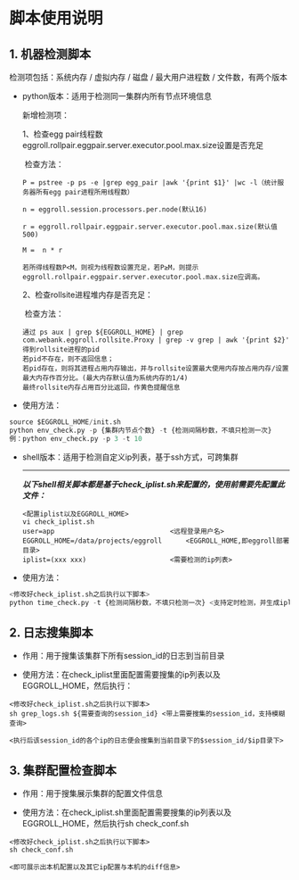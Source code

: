 # 脚本使用说明



## 1. 机器检测脚本

检测项包括：系统内存 / 虚拟内存 / 磁盘 / 最大用户进程数 / 文件数，有两个版本

- python版本：适用于检测同一集群内所有节点环境信息

  新增检测项：

  1、检查egg pair线程数eggroll.rollpair.eggpair.server.executor.pool.max.size设置是否充足

  ​	检查方法：

  ```shell
  P = pstree -p ps -e |grep egg_pair |awk '{print $1}' |wc -l（统计服务器所有egg pair进程所用线程数）
  
  n = eggroll.session.processors.per.node(默认16)
  
  r = eggroll.rollpair.eggpair.server.executor.pool.max.size(默认值500)
  
  M =  n * r  
  
  若所得线程数P<M，则视为线程数设置充足，若P≥M，则提示eggroll.rollpair.eggpair.server.executor.pool.max.size应调高。
  ```

  2、检查rollsite进程堆内存是否充足：

  ​	检查方法：

  ```shell
  通过 ps aux | grep ${EGGROLL_HOME} | grep com.webank.eggroll.rollsite.Proxy | grep -v grep | awk '{print $2}' 得到rollsite进程的pid
  若pid不存在，则不返回信息；
  若pid存在，则将其进程占用内存输出，并与rollsite设置最大使用内存按占用内存/设置最大内存作百分比。(最大内存默认值为系统内存的1/4)
  最终rollsite内存占用百分比返回，作黄色提醒信息
  ```

- 使用方法：

```python
source $EGGROLL_HOME/init.sh
python env_check.py -p {集群内节点个数} -t {检测间隔秒数，不填只检测一次}
例：python env_check.py -p 3 -t 10
```



- shell版本：适用于检测自定义ip列表，基于ssh方式，可跨集群

  ------

  ***以下shell相关脚本都是基于check_iplist.sh来配置的，使用前需要先配置此文件：***

  ```shell
  <配置iplist以及EGGROLL_HOME>
  vi check_iplist.sh
  user=app							   <远程登录用户名>
  EGGROLL_HOME=/data/projects/eggroll	   <EGGROLL_HOME,即eggroll部署目录>
  iplist=(xxx xxx)					   <需要检测的ip列表>
  ```

- 使用方法：

```python
<修改好check_iplist.sh之后执行以下脚本>
python time_check.py -t {检测间隔秒数，不填只检测一次} <支持定时检测，并生成iplist中所有ip的环境信息到当前目录下>
```

 

## 2. 日志搜集脚本

- 作用：用于搜集该集群下所有session_id的日志到当前目录

- 使用方法：在check_iplist里面配置需要搜集的ip列表以及EGGROLL_HOME，然后执行：

```shell
<修改好check_iplist.sh之后执行以下脚本>
sh grep_logs.sh ${需要查询的session_id} <带上需要搜集的session_id，支持模糊查询>

<执行后该session_id的各个ip的日志便会搜集到当前目录下的$session_id/$ip目录下>
```



## 3. 集群配置检查脚本

- 作用：用于搜集展示集群的配置文件信息

- 使用方法：在check_iplist.sh里面配置需要搜集的ip列表以及EGGROLL_HOME，然后执行sh check_conf.sh

```shell
<修改好check_iplist.sh之后执行以下脚本>
sh check_conf.sh

<即可展示出本机配置以及其它ip配置与本机的diff信息>
```

